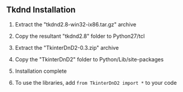 ## Tkdnd Installation

1. Extract the "tkdnd2.8-win32-ix86.tar.gz" archive

2. Copy the resultant "tkdnd2.8" folder to Python27/tcl

3. Extract the "TkinterDnD2-0.3.zip" archive

4. Copy the "TkinterDnD2" folder to Python/Lib/site-packages

5. Installation complete

6. To use the libraries, add `from TkinterDnD2 import *` to your code

